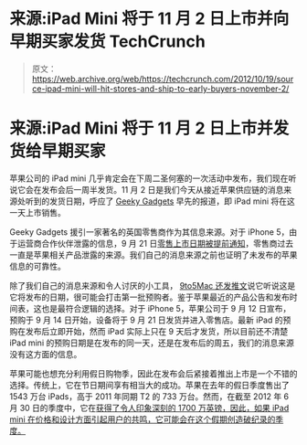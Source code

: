 # 来源:iPad Mini 将于 11 月 2 日上市并向早期买家发货 TechCrunch

> 原文：<https://web.archive.org/web/https://techcrunch.com/2012/10/19/source-ipad-mini-will-hit-stores-and-ship-to-early-buyers-november-2/>

# 来源:iPad Mini 将于 11 月 2 日上市并发货给早期买家

苹果公司的 iPad mini 几乎肯定会在下周二圣何塞的一次活动中发布，我们现在听说它会在发布会后一周半发货。11 月 2 日是我们今天从接近苹果供应链的消息来源处听到的发货日期，呼应了 [Geeky Gadgets](https://web.archive.org/web/20221206122318/http://www.geeky-gadgets.com/exclusive-ipad-mini-release-date-is-november-2nd-17-10-2012/) 早先的报道，即 iPad mini 将在这一天上市销售。

Geeky Gadgets 援引一家著名的英国零售商作为其信息来源。对于 iPhone 5，由于运营商合作伙伴泄露的信息，9 月 21 日[零售上市日期被提前通知](https://web.archive.org/web/20221206122318/https://beta.techcrunch.com/2012/09/07/more-evidence-for-september-21-ship-date-for-iphone-5/ "More Evidence For September 21 Ship Date For iPhone 5")，零售商过去一直是苹果相关产品泄露的来源。我们自己的消息来源之前也证明了未发布的苹果信息的可靠性。

除了我们自己的消息来源和令人讨厌的小工具， [9to5Mac 还发推文](https://web.archive.org/web/20221206122318/https://twitter.com/9to5mac/status/258552702538240000)说它听说这是它将发布的日期，很可能会打击第一批预购者。鉴于苹果最近的产品公告和发布时间表，这也是最符合逻辑的选择。对于 iPhone 5，苹果公司于 9 月 12 日宣布，预购于 9 月 14 日开始，设备将于 9 月 21 日发货并进入零售店。最新 iPad 的预购在发布后立即开始，然而 iPad 实际上只在 9 天后才发货，所以目前还不清楚 iPad mini 的预购日期是在发布的同一天，还是在发布后的周五，我们的消息来源没有这方面的信息。

苹果可能也想充分利用假日购物季，因此在发布会后紧接着推出上市是一个不错的选择。传统上，它在节日期间享有相当大的成功。苹果在去年的假日季度售出了 1543 万台 iPads，高于 2011 年同期 T2 的 733 万台。然而，在截至 2012 年 6 月 30 日的季度中，它在[获得了令人印象深刻的 1700 万英镑，因此，如果 iPad mini 在价格和设计方面引起用户的共鸣，它可能会在这个假期创造破纪录的季度。](https://web.archive.org/web/20221206122318/https://beta.techcrunch.com/2012/07/24/apple-q3-2012-26m-iphones-17m-ipads-4m-macs-and-6-8m-ipods/)